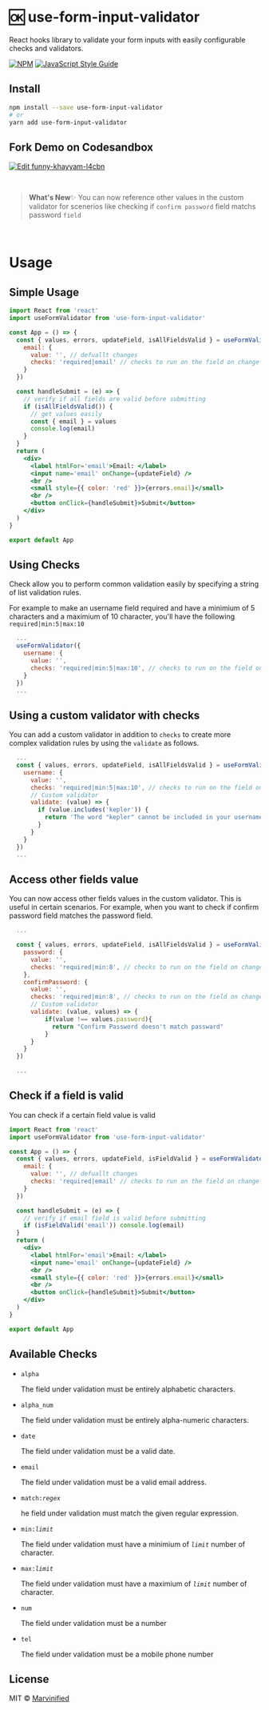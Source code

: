 # 🆗 use-form-input-validator

React hooks library to validate your form inputs with easily configurable checks and validators.

[![NPM](https://img.shields.io/npm/v/use-form-input-validator.svg)](https://www.npmjs.com/package/use-form-input-validator) [![JavaScript Style Guide](https://img.shields.io/badge/code_style-standard-brightgreen.svg)](https://standardjs.com)

## Install

```bash
npm install --save use-form-input-validator
# or
yarn add use-form-input-validator
```

## Fork Demo on Codesandbox

[![Edit funny-khayyam-l4cbn](https://codesandbox.io/static/img/play-codesandbox.svg)](https://codesandbox.io/s/funny-khayyam-l4cbn?fontsize=14&hidenavigation=1&theme=dark)

<br />

> **What's New**✨ You can now reference other values in the custom validator for scenerios like checking if `confirm password` field matchs password `field`

<br />

# Usage

## Simple Usage

```jsx
import React from 'react'
import useFormValidator from 'use-form-input-validator'

const App = () => {
  const { values, errors, updateField, isAllFieldsValid } = useFormValidator({
    email: {
      value: '', // defuallt changes
      checks: 'required|email' // checks to run on the field on change
    }
  })

  const handleSubmit = (e) => {
    // verify if all fields are valid before submitting
    if (isAllFieldsValid()) {
      // get values easily
      const { email } = values
      console.log(email)
    }
  }
  return (
    <div>
      <label htmlFor='email'>Email: </label>
      <input name='email' onChange={updateField} />
      <br />
      <small style={{ color: 'red' }}>{errors.email}</small>
      <br />
      <button onClick={handleSubmit}>Submit</button>
    </div>
  )
}

export default App
```

## Using Checks

Check allow you to perform common validation easily by specifying a string of list validation rules.

For example to make an username field required and have a minimium of 5 characters and a maximium of 10 character, you'll have the following `required|min:5|max:10`

```jsx
  ...
  useFormValidator({
    username: {
      value: '',
      checks: 'required|min:5|max:10', // checks to run on the field on input change
    }
  })
  ...
```

## Using a custom validator with checks

You can add a custom validator in addition to `checks` to create more complex validation rules by using the `validate` as follows.

```jsx
  ...
  const { values, errors, updateField, isAllFieldsValid } = useFormValidator({
    username: {
      value: '',
      checks: 'required|min:5|max:10', // checks to run on the field on change
      // Custom validator
      validate: (value) => {
        if (value.includes('kepler')) {
          return 'The word "kepler" cannot be included in your username'
        }
      }
    }
  })
  ...
```

## Access other fields value

You can now access other fields values in the custom validator. This is useful in certain scenarios. For example, when you want to check if confirm password field matches the password field.

```jsx
  ...

  const { values, errors, updateField, isAllFieldsValid } = useFormValidator({
    password: {
      value: '',
      checks: 'required|min:8', // checks to run on the field on change
    },
    confirmPassword: {
      value: '',
      checks: 'required|min:8', // checks to run on the field on change
      // Custom validator
      validate: (value, values) => {
          if(value !== values.password){
            return "Confirm Password doesn't match passward"
          }
      }
    }
  })

  ...
```

## Check if a field is valid

You can check if a certain field value is valid

```jsx
import React from 'react'
import useFormValidator from 'use-form-input-validator'

const App = () => {
  const { values, errors, updateField, isFieldValid } = useFormValidator({
    email: {
      value: '', // defuallt changes
      checks: 'required|email' // checks to run on the field on change
    }
  })

  const handleSubmit = (e) => {
    // verify if email field is valid before submitting
    if (isFieldValid('email')) console.log(email)
  }
  return (
    <div>
      <label htmlFor='email'>Email: </label>
      <input name='email' onChange={updateField} />
      <br />
      <small style={{ color: 'red' }}>{errors.email}</small>
      <br />
      <button onClick={handleSubmit}>Submit</button>
    </div>
  )
}

export default App
```

## Available Checks

- `alpha`

  The field under validation must be entirely alphabetic characters.

- `alpha_num`

  The field under validation must be entirely alpha-numeric characters.

- `date`

  The field under validation must be a valid date.

- `email`

  The field under validation must be a valid email address.

- `match:`_`regex`_

  he field under validation must match the given regular expression.

- `min:`_`limit`_

  The field under validation must have a minimium of _`limit`_ number of character.

- `max:`_`limit`_

  The field under validation must have a maximium of _`limit`_ number of character.

- `num`

  The field under validation must be a number

- `tel`

  The field under validation must be a mobile phone number

## License

MIT © [Marvinified](https://github.com/Marvinified)
